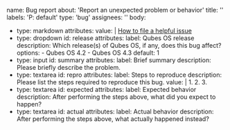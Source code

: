 name: Bug report
about: 'Report an unexpected problem or behavior'
title: ''
labels: 'P: default'
type: 'bug'
assignees: ''
body:
  - type: markdown
    attributes:
      value: |
        [How to file a helpful issue](https://www.qubes-os.org/doc/issue-tracking/)
  - type: dropdown
    id: release
    attributes:
      label: Qubes OS release
      description: Which release(s) of Qubes OS, if any, does this bug affect?
      options:
        - Qubes OS 4.2
        - Qubes OS 4.3
      default: 1
  - type: input
    id: summary
    attributes:
      label: Brief summary
      description: Please briefly describe the problem.
  - type: textarea
    id: repro
    attributes:
      label: Steps to reproduce
      description: Please list the steps required to reproduce this bug.
    value: |
      1.
      2.
      3.
  - type: textarea
    id: expected
    attributes:
      label: Expected behavior
      description: After performing the steps above, what did you expect to happen?
  - type: textarea
    id: actual
    attributes:
      label: Actual behavior
      description: After performing the steps above, what actually happened instead?
